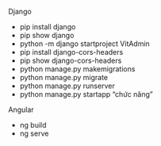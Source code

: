 Django
- pip install django
- pip show django
- python -m django startproject VitAdmin
- pip install django-cors-headers
- pip show django-cors-headers
- python manage.py makemigrations
- python manage.py migrate
- python manage.py runserver
- python manage.py startapp “chức năng”

Angular
- ng build
- ng serve
